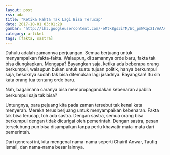 ```yaml
---
layout: post
rss: ada
title: "Ketika Fakta Tak Lagi Bisa Terucap"
date: 2017-10-01 03:01:28
gambar: "http://lh3.googleusercontent.com/-eMtk8gs3iTM/Wc_pmWKqc2I/AAAAAAAACXc/3evKqSXn-XkexWa_dKa9mVGUdvf-ffFAgCLcBGAs/s900/thefactsite-logo-yoast.jpg"
category: artikel
tags: [fakta, sastra]
---
```


Dahulu adalah zamannya perjuangan. Semua berjuang untuk menyampaikan fakta-fakta. Walaupun, di zamannya orde baru, fakta tak bisa diungkapkan. Mengapa? Bayangkan saja, ketika ada beberapa orang berkumpul, walaupun bukan untuk suatu tujuan politik, hanya berkumpul saja, besoknya sudah tak bisa ditemukan lagi jasadnya. Bayangkan! Itu sih kata orang tua tentang orde baru.

Nah, bagaimana caranya bisa mempropagandakan kebenaran apabila berkumpul saja tak bisa?

Untungnya, para pejuang kita pada zaman tersebut tak kenal kata menyerah. Mereka terus berjuang untuk menyampaikan kebenaran. Fakta tak bisa terucap, toh ada sastra. Dengan sastra, semua orang bisa berkumpul dengan tidak dicurigai oleh pemerintah. Dengan sastra, pesan terselubung pun bisa disampaikan tanpa perlu khawatir mata-mata dari pemerintah.

Dari generasi ini, kita mengenal nama-nama seperti Chairil Anwar, Taufiq Ismail, dan nama-nama besar lainnya.